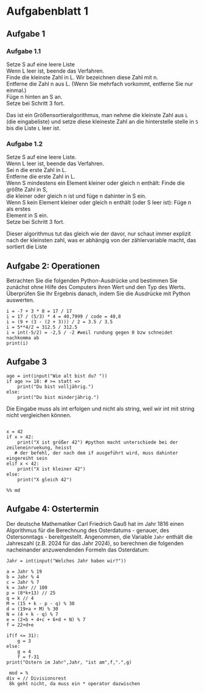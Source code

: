 # Aufgabenblatt 1
 
## Aufgabe 1

### Aufgabe 1.1

Setze S auf eine leere Liste\
Wenn L leer ist, beende das Verfahren.\
Finde die kleinste Zahl in L. Wir bezeichnen diese Zahl mit n.\
Entferne die Zahl n aus L. (Wenn Sie mehrfach vorkommt, entferne Sie nur einmal.)\
Füge n hinten an S an.\
Setze bei Schritt 3 fort.


Das ist ein Größensortieralgorithmus, man nehme die kleinste Zahl aus `L` (die eingabeliste)
und setze diese kleineste Zahl an die hinterstelle stelle in `S` bis die Liste `L` leer ist.

### Aufgabe 1.2

Setze S auf eine leere Liste.\
Wenn L leer ist, beende das Verfahren.\
Sei n die erste Zahl in L.\
Entferne die erste Zahl in L.\
Wenn S mindestens ein Element kleiner oder gleich n enthält: Finde die größte Zahl in S,\
die kleiner oder gleich n ist und füge n dahinter in S ein.\
Wenn S kein Element kleiner oder gleich n enthält (oder S leer ist): Füge n als erstes\
Element in S ein.\
Setze bei Schritt 3 fort.

Dieser algorithmus tut das gleich wie der davor, nur schaut immer explizit nach der
kleinsten zahl, was er abhängig von der zählervariable macht, das sortiert die Liste


## Aufgabe 2: Operationen
Betrachten Sie die folgenden Python-Ausdrücke und bestimmen Sie zunächst ohne Hilfe des Computers ihren Wert und den Typ des Werts. Überprüfen Sie Ihr Ergebnis danach, indem Sie die Ausdrücke mit Python auswerten.

```
i = -7 + 3 * 8 = 17 / 17
i = 17 / (5/3) * 4 = 40,7999 / code = 40,8
i = (9 + (3 - (2 + 3))) / 2 = 3.5 / 3.5
i = 5**4/2 = 312.5 / 312.5
i = int(-5/2) = -2,5 / -2 #weil rundung gegen 0 bzw schneidet nachkomma ab
print(i)
``` 

## Aufgabe 3

``` 
age = int(input("Wie alt bist du? ")) 
if age >= 18: # >= statt =>
    print("Du bist volljährig.")
else:
    print("Du bist minderjährig.")

```

Die Eingabe muss als int erfolgen und nicht als string, weil wir int mit string nicht vergleichen können.

```

x = 42
if x > 42:
    print("X ist größer 42") #python macht unterschiede bei der zeileneinruekung, heisst
   # der befehl, der nach dem if ausgeführt wird, muss dahinter eingereiht sein
elif x < 42:
    print("X ist kleiner 42")
else:
    print("X gleich 42")

%% md
```

## Aufgabe 4: Ostertermin

Der deutsche Mathematiker Carl Friedrich Gauß hat im Jahr 1816 einen Algorithmus für die Berechnung des Osterdatums - genauer, des Ostersonntags - bereitgestellt. Angenommen, die Variable `Jahr` enthält die Jahreszahl (z.B. 2024 für das Jahr 2024), so berechnen die folgenden nacheinander anzuwendenden Formeln das Osterdatum:

```
Jahr = int(input("Welches Jahr haben wir?"))

a = Jahr % 19
b = Jahr % 4
c = Jahr % 7
k = Jahr // 100
p = (8*k+13) // 25
q = k // 4
M = (15 + k - p - q) % 30
d = (19+a + M) % 30
N = (4 + k - q) % 7
e = (2+b + 4+c + 6+d + N) % 7
f = 22+d+e

if(f <= 31):
    g = 3
else:
    g = 4
    f = f-31
print("Ostern im Jahr",Jahr, "ist am",f,".",g)

 mod = %
div = // Divisionsrest
 8k geht nicht, da muss ein * operator dazwischen
```






